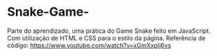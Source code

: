 # Snake-Game-
Parte do aprendizado, uma prática do Game Snake feito em JavaScript. Com utilização de HTML e CSS para o estilo da página. 
Referência de código: https://www.youtube.com/watch?v=xGmXxpIj6vs
